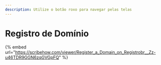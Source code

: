 ```yaml
---
description: Utilize o botão roxo para navegar pelas telas
---
```


# Registro de Domínio

{% embed url="https://scribehow.com/viewer/Register_a_Domain_on_Registrobr__Zz-u46TDR9GGN6zqGVGpFQ" %}
